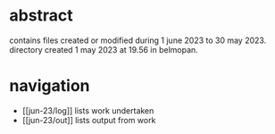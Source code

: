 # abstract

contains files created or modified during 1 june 2023 to 30 may 2023. directory created 1 may 2023 at 19.56 in belmopan. 

# navigation

- [[jun-23/log]] lists work undertaken
- [[jun-23/out]] lists output from work